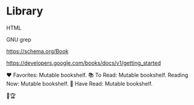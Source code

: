 # Library

HTML

GNU grep

https://schema.org/Book

https://developers.google.com/books/docs/v1/getting_started

❤️ Favorites: Mutable bookshelf.
📚 To Read: Mutable bookshelf.
Reading Now: Mutable bookshelf.
📘 Have Read: Mutable bookshelf.


💭🏆
